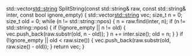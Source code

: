 std::vector<std::string> SplitString(const std::string& raw, const std::string& inter, const bool ignore_empty) {
  std::vector<std::string> vec;
  size_t n = 0;
  size_t old = 0;
  while (n != std::string::npos) {
    n = raw.find(inter, n);
    if (n != std::string::npos) {
      if (!ignore_empty || n != old) {
        vec.push_back(raw.substr(old, n - old));
      }
      n += inter.size();
      old = n;
    }
  }
  if (!ignore_empty || old < raw.size()) {
    vec.push_back(raw.substr(old, raw.size() - old));
  }
  return vec;
}
